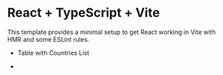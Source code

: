 # React + TypeScript + Vite

This template provides a minimal setup to get React working in Vite with HMR and some ESLint rules.



- Table with Countries List

- 

